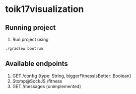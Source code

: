 # toik17visualization

## Running project

1. Run project using

```
./gradlew bootrun
```


## Available endpoints

1. GET /config
{type: String, biggerFitnessIsBetter: Boolean}
2. Stomp@SockJS /fitness
3. GET /messages (unimplemented)

